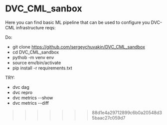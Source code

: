 # DVC_CML_sanbox
Here you can find basic ML pipeline that can be used to configure you DVC-CML infrastructure
reqs:

Do:
- git clone https://github.com/sergeychuvakin/DVC_CML_sandbox
- cd DVC_CML_sandbox
- pythob -m venv env 
- source env/bin/activate
- pip install -r requirements.txt

TRY: 
- dvc dag
- dvc repro
- dvc metrics --show
- dvc metrics --diff
>>>>>>> 88d1e4a29712899c6b0a20548d35baac27c059d7
